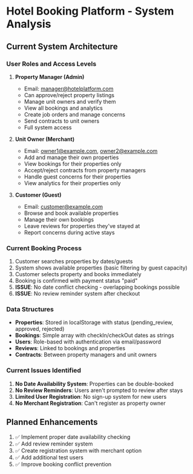 # Hotel Booking Platform - System Analysis

## Current System Architecture

### User Roles and Access Levels

1. **Property Manager (Admin)**
   - Email: manager@hotelplatform.com
   - Can approve/reject property listings
   - Manage unit owners and verify them
   - View all bookings and analytics
   - Create job orders and manage concerns
   - Send contracts to unit owners
   - Full system access

2. **Unit Owner (Merchant)**
   - Email: owner1@example.com, owner2@example.com
   - Add and manage their own properties
   - View bookings for their properties only
   - Accept/reject contracts from property managers
   - Handle guest concerns for their properties
   - View analytics for their properties only

3. **Customer (Guest)**
   - Email: customer@example.com
   - Browse and book available properties
   - Manage their own bookings
   - Leave reviews for properties they've stayed at
   - Report concerns during active stays

### Current Booking Process

1. Customer searches properties by dates/guests
2. System shows available properties (basic filtering by guest capacity)
3. Customer selects property and books immediately
4. Booking is confirmed with payment status "paid"
5. **ISSUE**: No date conflict checking - overlapping bookings possible
6. **ISSUE**: No review reminder system after checkout

### Data Structures

- **Properties**: Stored in localStorage with status (pending_review, approved, rejected)
- **Bookings**: Simple array with checkIn/checkOut dates as strings
- **Users**: Role-based with authentication via email/password
- **Reviews**: Linked to bookings and properties
- **Contracts**: Between property managers and unit owners

### Current Issues Identified

1. **No Date Availability System**: Properties can be double-booked
2. **No Review Reminders**: Users aren't prompted to review after stays
3. **Limited User Registration**: No sign-up system for new users
4. **No Merchant Registration**: Can't register as property owner

## Planned Enhancements

1. ✅ Implement proper date availability checking
2. ✅ Add review reminder system
3. ✅ Create registration system with merchant option
4. ✅ Add additional test users
5. ✅ Improve booking conflict prevention